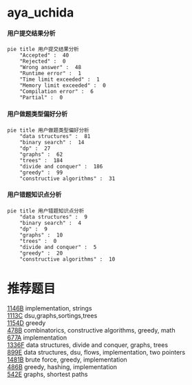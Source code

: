# aya_uchida

<!-- tabs:start -->



#### **用户提交结果分析**

```mermaid
pie title 用户提交结果分析
    "Accepted" :  40
    "Rejected" :  0
    "Wrong answer" :  48
    "Runtime error" :  1
    "Time limit exceeded" :  1
    "Memory limit exceeded" :  0
    "Compilation error" :  6
    "Partial" :  0
```

#### **用户做题类型偏好分析**

```mermaid
pie title 用户做题类型偏好分析
    "data structures" :  81
    "binary search" :  14
    "dp" :  27
    "graphs" :  62
    "trees" :  184
    "divide and conquer" :  186
    "greedy" :  99
    "constructive algorithms" :  31
```
#### **用户错题知识点分析**

```mermaid
pie title 用户错题知识点分析
    "data structures" :  9
    "binary search" :  4
    "dp" :  9
    "graphs" :  10
    "trees" :  0
    "divide and conquer" :  5
    "greedy" :  20
    "constructive algorithms" :  10
```



<!-- tabs:end -->
# 推荐题目
[1146B](https://codeforces.com/contest/1146/problem/B)		implementation,
                        strings		  
[1113C](https://codeforces.com/contest/1113/problem/C)		dsu,graphs,sortings,trees		  
[1154D](https://codeforces.com/contest/1154/problem/D)		greedy		  
[478B](https://codeforces.com/contest/478/problem/B)		combinatorics,
                        constructive algorithms,
                        greedy,
                        math		  
[677A](https://codeforces.com/contest/677/problem/A)		implementation		  
[1336F](https://codeforces.com/contest/1336/problem/F)		data structures,
                        divide and conquer,
                        graphs,
                        trees		  
[899E](https://codeforces.com/contest/899/problem/E)		data structures,
                        dsu,
                        flows,
                        implementation,
                        two pointers		  
[1481B](https://codeforces.com/contest/1481/problem/B)		brute force,
                        greedy,
                        implementation		  
[486B](https://codeforces.com/contest/486/problem/B)		greedy,
                        hashing,
                        implementation		  
[542E](https://codeforces.com/contest/542/problem/E)		graphs,
                        shortest paths		  
